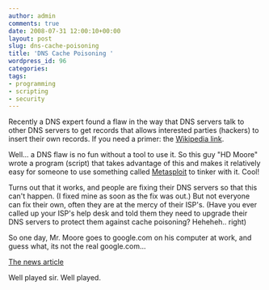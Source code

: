 ```yaml
---
author: admin
comments: true
date: 2008-07-31 12:00:10+00:00
layout: post
slug: dns-cache-poisoning
title: 'DNS Cache Poisoning '
wordpress_id: 96
categories:
tags:
- programming
- scripting
- security
---
```


Recently a DNS expert found a flaw in the way that DNS servers talk to other DNS servers to get records that allows interested parties (hackers) to insert their own records. If you need a primer: the [Wikipedia link](http://en.wikipedia.org/wiki/DNS_cache_poisoning).

Well... a DNS flaw is no fun without a tool to use it. So this guy "HD Moore" wrote a program (script) that takes advantage of this and makes it relatively easy for someone to use something called [Metasploit](http://www.metasploit.com/framework/) to tinker with it. Cool!

Turns out that it works, and people are fixing their DNS servers so that this can't happen. (I fixed mine as soon as the fix was out.) But not everyone can fix their own, often they are at the mercy of their ISP's. (Have you ever called up your ISP's help desk and told them they need to upgrade their DNS servers to protect them against cache poisoning? Heheheh.. right)

So one day, Mr. Moore goes to google.com on his computer at work, and guess what, its not the real google.com...

[The news article](http://www.networkworld.com/news/2008/073008-dns-attack-writer-a-victim.html)

Well played sir. Well played.

